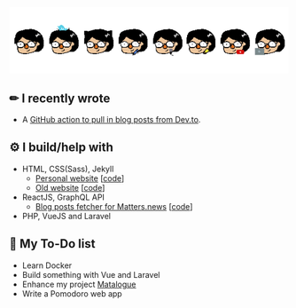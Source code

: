<p align="center"><img src="https://github.com/ming-yong/ming-yong/blob/master/line%20break.gif" alt="icons GIF"/></p>

## ✏ I recently wrote

- A [GitHub action to pull in blog posts from Dev.to](https://github.com/ming-yong/dev-posts-to-jekyll-monthly-action).

## ⚙ I build/help with

- HTML, CSS(Sass), Jekyll
  - [Personal website](https://ming-yong.github.io/) [[code](https://github.com/ming-yong/ming-yong.github.io)]
  - [Old website](https://github.com/ming-yong/archive) [[code](https://github.com/ming-yong/archive)]
- ReactJS, GraphQL API
  - [Blog posts fetcher for Matters.news](https://matalogue.netlify.app/) [[code](https://github.com/ming-yong/matalogue)]
- PHP, VueJS and Laravel
  
## 🌱 My To-Do list

- Learn Docker
- Build something with Vue and Laravel
- Enhance my project [Matalogue](https://github.com/ming-yong/matalogue)
- Write a Pomodoro web app
